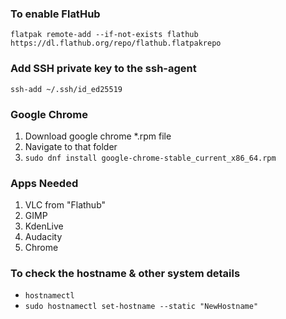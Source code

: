 
### To enable FlatHub

`flatpak remote-add --if-not-exists flathub https://dl.flathub.org/repo/flathub.flatpakrepo`

### Add SSH private key to the ssh-agent

`ssh-add ~/.ssh/id_ed25519`

### Google Chrome

1. Download google chrome *.rpm file
2. Navigate to that folder
3. `sudo dnf install google-chrome-stable_current_x86_64.rpm`

### Apps Needed

1. VLC from "Flathub"
2. GIMP
3. KdenLive
4. Audacity
5. Chrome

### To check the hostname & other system details

- `hostnamectl`
- `sudo hostnamectl set-hostname --static "NewHostname"`
